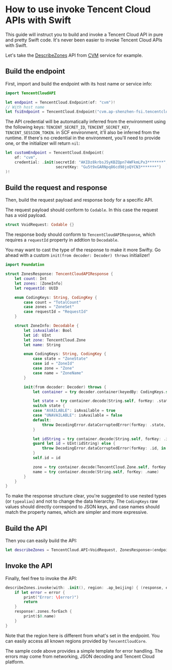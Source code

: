 # How to use invoke Tencent Cloud APIs with Swift

This guide will instruct you to build and invoke a Tencent Cloud API in pure and pretty Swift code. It's never been easier to invoke Tencent Cloud APIs with Swift.

Let's take the [DescribeZones](https://intl.cloud.tencent.com/document/product/213/35071) API from [CVM](https://intl.cloud.tencent.com/product/cvm) service for example.

## Build the endpoint

First, import and build the endpoint with its host name or service info:

```swift
import TencentCloudAPI

let endpoint = TencentCloud.Endpoint(of: "cvm")!
// With host name
let fsiEndpoint = TencentCloud.Endpoint("cvm.ap-shenzhen-fsi.tencentcloudapi.com")!
```

The API credential will be automatically inferred from the environment using the following keys: `TENCENT_SECRET_ID`, `TENCENT_SECRET_KEY`, `TENCENT_SESSION_TOKEN`. in SCF environment, it'll also be inferred from the runtime. If there's no credential in the environment, you'll need to provide one, or the initializer will return `nil`:

```swift
let customEndpoint = TencentCloud.Endpoint(
    of: "cvm",
    credential: .init(secretId: "AKIDz8krbsJ5yKBZQpn74WFkmLPx3*******",
                      secretKey: "Gu5t9xGARNpq86cd98joQYCN3*******")
)!
```

## Build the request and response


Then, build the request payload and response body for a specific API.

The request payload should conform to `Codable`. In this case the request has a void payload.

```swift
struct VoidRequest: Codable {}
```

The response body should conform to `TencentCloudAPIResponse`, which requires a `requestId` property in addtion to `Decodable`.

You may want to cast the type of the response to make it more Swifty. Go ahead with a custom `init(from decoder: Decoder) throws` initializer!

```swift
import Foundation

struct ZonesResponse: TencentCloudAPIResponse {
    let count: Int
    let zones: [ZoneInfo]
    let requestId: UUID

    enum CodingKeys: String, CodingKey {
        case count = "TotalCount"
        case zones = "ZoneSet"
        case requestId = "RequestId"
    }

    struct ZoneInfo: Decodable {
        let isAvailable: Bool
        let id: UInt
        let zone: TencentCloud.Zone
        let name: String

        enum CodingKeys: String, CodingKey {
            case state = "ZoneState"
            case id = "ZoneId"
            case zone = "Zone"
            case name = "ZoneName"
        }

        init(from decoder: Decoder) throws {
            let container = try decoder.container(keyedBy: CodingKeys.self)

            let state = try container.decode(String.self, forKey: .state)
            switch state {
            case "AVAILABLE": isAvailable = true
            case "UNAVAILABLE": isAvailable = false
            default:
                throw DecodingError.dataCorruptedError(forKey: .state, in: container, debugDescription: "Expected ZoneState to be AVAILABLE or UNAVAILABLE, but `\(state)` does not forfill format")
            }

            let idString = try container.decode(String.self, forKey: .id)
            guard let id = UInt(idString) else {
                throw DecodingError.dataCorruptedError(forKey: .id, in: container, debugDescription: "Expected ZoneId to be an integer, but `\(idString)` does not forfill format")
            }
            self.id = id

            zone = try container.decode(TencentCloud.Zone.self, forKey: .zone)
            name = try container.decode(String.self, forKey: .name)
        }
    }
}
```

To make the response structure clear, you're suggested to use nested types (or `typealias`) and not to change the data hierarchy. The `CodingKeys` raw values should directly correspond to JSON keys, and case names should match the property names, which are simpler and more expressive.

## Build the API

Then you can easily build the API:

```swift
let describeZones = TencentCloud.API<VoidRequest, ZonesResponse>(endpoint: endpoint, action: "DescribeZones", version: "2017-03-12")
```

## Invoke the API

Finally, feel free to invoke the API:

```swift
describeZones.invoke(with: .init(), region: .ap_beijing) { (response, error) in
    if let error = error {
        print("Error: \(error)")
        return
    }
    response!.zones.forEach {
        print($0.name)
    }
}
```

Note that the region here is different from what's set in the endpoint. You can easily access all known regions provided by `TencentCloudCore`.

The sample code above provides a simple template for error handling. The errors may come from networking, JSON decoding and Tencent Cloud platform.
